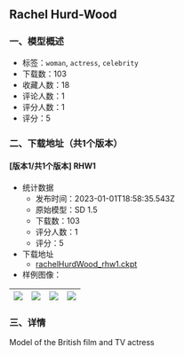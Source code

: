 ## Rachel Hurd-Wood
### 一、模型概述

- 标签：`woman`, `actress`, `celebrity`
- 下载数：103
- 收藏人数：18
- 评论人数：1
- 评分人数：1
- 评分：5

### 二、下载地址（共1个版本）

#### [版本1/共1个版本] RHW1

- 统计数据
  - 发布时间：2023-01-01T18:58:35.543Z
  - 原始模型：SD 1.5
  - 下载数：103
  - 评分人数：1
  - 评分：5
- 下载地址
  - [rachelHurdWood_rhw1.ckpt](https://civitai.com/api/download/models/4068)
- 样例图像：

| <img src="https://image.civitai.com/xG1nkqKTMzGDvpLrqFT7WA/d68f6735-0e4a-496f-3d9e-f7b4765e5100/width=450/25580.jpeg" /> | <img src="https://image.civitai.com/xG1nkqKTMzGDvpLrqFT7WA/d11149ed-a4f0-4c8e-407d-d603cfcb2d00/width=450/25588.jpeg" /> | <img src="https://image.civitai.com/xG1nkqKTMzGDvpLrqFT7WA/e5eb2229-28be-46be-d4fa-783488924000/width=450/25587.jpeg" /> | <img src="https://image.civitai.com/xG1nkqKTMzGDvpLrqFT7WA/0fe4804d-9cf7-47f0-abe9-220331943900/width=450/25586.jpeg" /> |
| ---- | ---- | ---- | ---- |


### 三、详情
<p>Model of the British film and TV actress</p>